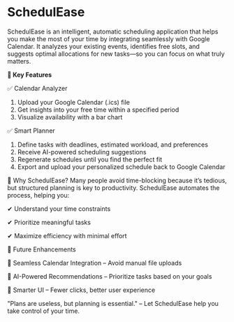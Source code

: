 # SchedulEase
SchedulEase is an intelligent, automatic scheduling application that helps you make the most of your time by integrating seamlessly with Google Calendar. It analyzes your existing events, identifies free slots, and suggests optimal allocations for new tasks—so you can focus on what truly matters.

**🔹 Key Features**

✅ Calendar Analyzer
1) Upload your Google Calendar (.ics) file
2) Get insights into your free time within a specified period
3) Visualize availability with a bar chart

✅ Smart Planner
1) Define tasks with deadlines, estimated workload, and preferences
2) Receive AI-powered scheduling suggestions
3) Regenerate schedules until you find the perfect fit
4) Export and upload your personalized schedule back to Google Calendar

🎯 Why SchedulEase?
Many people avoid time-blocking because it’s tedious, but structured planning is key to productivity. SchedulEase automates the process, helping you:

✔ Understand your time constraints

✔ Prioritize meaningful tasks

✔ Maximize efficiency with minimal effort


🚀 Future Enhancements

🔹 Seamless Calendar Integration – Avoid manual file uploads

🔹 AI-Powered Recommendations – Prioritize tasks based on your goals

🔹 Smarter UI – Fewer clicks, better user experience

"Plans are useless, but planning is essential." – Let SchedulEase help you take control of your time.
